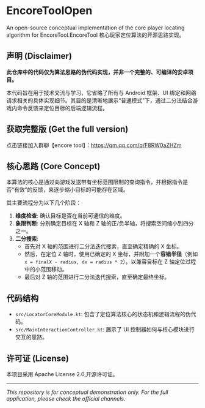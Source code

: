 # EncoreToolOpen
An open-source conceptual implementation of the core player locating algorithm for EncoreTool.EncoreTool 核心玩家定位算法的开源思路实现。

## 声明 (Disclaimer)

**此仓库中的代码仅为算法思路的伪代码实现，并非一个完整的、可编译的安卓项目。**

本代码旨在用于技术交流与学习，它省略了所有与 Android 框架、UI 绑定和网络请求相关的具体实现细节。其目的是清晰地展示“普通模式”下，通过二分法结合游戏内命令反馈来定位目标的后端逻辑流程。

## 获取完整版 (Get the full version)
点击链接加入群聊【encore tool】：https://qm.qq.com/q/F8RW0aZHZm

## 核心思路 (Core Concept)

本算法的核心是通过向游戏发送带有坐标范围限制的查询指令，并根据指令是否“有效”的反馈，来逐步缩小目标的可能存在区域。

其主要流程分为以下几个阶段：

1.  **维度检查**: 确认目标是否在当前可通信的维度。
2.  **象限判断**: 分别确定目标在 X 轴和 Z 轴的正/负半轴，将搜索空间缩小到四分之一。
3.  **二分搜索**:
    *   首先对 X 轴的范围进行二分法迭代搜索，直至确定精确的 X 坐标。
    *   然后，在定位 Z 轴时，使用已确定的 X 坐标，并附加一个**容错半径**（例如 `x = finalX - radius, dx = radius * 2`），以兼容目标在 Z 轴定位过程中的小范围移动。
    *   最后对 Z 轴的范围进行二分法迭代搜索，直至确定最终坐标。

## 代码结构

-   `src/LocatorCoreModule.kt`: 包含了定位算法核心的状态机和逻辑流程的伪代码。
-   `src/MainInteractionController.kt`: 展示了 UI 控制器如何与核心模块进行交互的思路。

## 许可证 (License)

本项目采用  Apache License 2.0,开源许可证。

---

*This repository is for conceptual demonstration only. For the full application, please check the official channels.*
